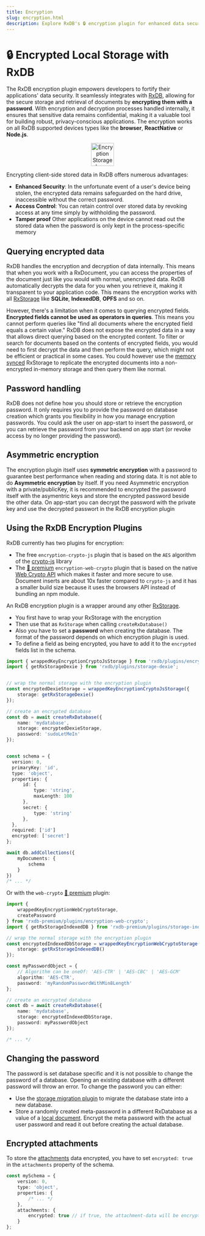 ```yaml
---
title: Encryption
slug: encryption.html
description: Explore RxDB's 🔒 encryption plugin for enhanced data security in web and native apps, featuring password-based encryption and secure storage.
---
```




# 🔒 Encrypted Local Storage with RxDB


<!-- keywords:
encrypted browser storage
secure web storage
encrypt local storage
indexeddb encryption
sqlite browser encrypted databases
react native encrypted storage
-->


The RxDB encryption plugin empowers developers to fortify their applications' data security. It seamlessly integrates with [RxDB](https://rxdb.info/), allowing for the secure storage and retrieval of documents by **encrypting them with a password**. With encryption and decryption processes handled internally, it ensures that sensitive data remains confidential, making it a valuable tool for building robust, privacy-conscious applications. The encryption works on all RxDB supported devices types like the **browser**, **ReactNative** or **Node.js**.

<p align="center">
  <img src="./files/icons/with-gradient/storage-layer.svg" alt="Encryption Storage Layer" height="60" />
</p>

Encrypting client-side stored data in RxDB offers numerous advantages:
- **Enhanced Security**: In the unfortunate event of a user's device being stolen, the encrypted data remains safeguarded on the hard drive, inaccessible without the correct password.
- **Access Control**: You can retain control over stored data by revoking access at any time simply by withholding the password.
- **Tamper proof** Other applications on the device cannot read out the stored data when the password is only kept in the process-specific memory


## Querying encrypted data

RxDB handles the encryption and decryption of data internally. This means that when you work with a RxDocument, you can access the properties of the document just like you would with normal, unencrypted data. RxDB automatically decrypts the data for you when you retrieve it, making it transparent to your application code.
This means the encryption works with all [RxStorage](./rx-storage.md) like **SQLite**, **IndexedDB**, **OPFS** and so on.

However, there's a limitation when it comes to querying encrypted fields. **Encrypted fields cannot be used as operators in queries**. This means you cannot perform queries like "find all documents where the encrypted field equals a certain value." RxDB does not expose the encrypted data in a way that allows direct querying based on the encrypted content. To filter or search for documents based on the contents of encrypted fields, you would need to first decrypt the data and then perform the query, which might not be efficient or practical in some cases.
You could however use the [memory synced](./rx-storage-memory-synced.md) RxStorage to replicate the encrypted documents into a non-encrypted in-memory storage and then query them like normal.

## Password handling
RxDB does not define how you should store or retrieve the encryption password. It only requires you to provide the password on database creation which grants you flexibility in how you manage encryption passwords.
You could ask the user on app-start to insert the password, or you can retrieve the password from your backend on app start (or revoke access by no longer providing the password).

## Asymmetric encryption

The encryption plugin itself uses **symmetric encryption** with a password to guarantee best performance when reading and storing data.
It is not able to do **Asymmetric encryption** by itself. If you need Asymmetric encryption with a private/publicKey, it is recommended to encrypted the password itself with the asymentric keys and store the encrypted password beside the other data. On app-start you can decrypt the password with the private key and use the decrypted passwort in the RxDB encryption plugin


## Using the RxDB Encryption Plugins


RxDB currently has two plugins for encryption:

- The free `encryption-crypto-js` plugin that is based on the `AES` algorithm of the [crypto-js](https://www.npmjs.com/package/crypto-js) library
- The [👑 premium](/premium) `encryption-web-crypto` plugin that is based on the native [Web Crypto API](https://developer.mozilla.org/en-US/docs/Web/API/Web_Crypto_API) which makes it faster and more secure to use. Document inserts are about 10x faster compared to `crypto-js` and it has a smaller build size because it uses the browsers API instead of bundling an npm module.

An RxDB encryption plugin is a wrapper around any other [RxStorage](./rx-storage.md). 

- You first have to wrap your RxStorage with the encryption
- Then use that as `RxStorage` when calling `createRxDatabase()`
- Also you have to set a **password** when creating the database. The format of the password depends on which encryption plugin is used.
- To define a field as being encrypted, you have to add it to the `encrypted` fields list in the schema.

```ts
import { wrappedKeyEncryptionCryptoJsStorage } from 'rxdb/plugins/encryption-crypto-js';
import { getRxStorageDexie } from 'rxdb/plugins/storage-dexie';


// wrap the normal storage with the encryption plugin
const encryptedDexieStorage = wrappedKeyEncryptionCryptoJsStorage({
    storage: getRxStorageDexie()
});

// create an encrypted database
const db = await createRxDatabase({
    name: 'mydatabase',
    storage: encryptedDexieStorage,
    password: 'sudoLetMeIn'
});


const schema = {
  version: 0,
  primaryKey: 'id',
  type: 'object',
  properties: {
      id: {
          type: 'string',
          maxLength: 100
      },
      secret: {
          type: 'string'
      },
  },
  required: ['id']
  encrypted: ['secret']
};

await db.addCollections({
    myDocuments: {
        schema
    }
})
/* ... */
```

Or with the `web-crypto` [👑 premium](./premium) plugin:

```ts
import {
    wrappedKeyEncryptionWebCryptoStorage,
    createPassword
} from 'rxdb-premium/plugins/encryption-web-crypto';
import { getRxStorageIndexedDB } from 'rxdb-premium/plugins/storage-indexeddb';

// wrap the normal storage with the encryption plugin
const encryptedIndexedDbStorage = wrappedKeyEncryptionWebCryptoStorage({
    storage: getRxStorageIndexedDB()
});

const myPasswordObject = {
    // Algorithm can be oneOf: 'AES-CTR' | 'AES-CBC' | 'AES-GCM'
    algorithm: 'AES-CTR',
    password: 'myRandomPasswordWithMin8Length'
};

// create an encrypted database
const db = await createRxDatabase({
    name: 'mydatabase',
    storage: encryptedIndexedDbStorage,
    password: myPasswordObject
});

/* ... */
```

## Changing the password

The password is set database specific and it is not possible to change the password of a database. Opening an existing database with a different password will throw an error. To change the password you can either:
- Use the [storage migration plugin](./migration-storage.md) to migrate the database state into a new database.
- Store a randomly created meta-password in a different RxDatabase as a value of a [local document](./rx-local-document.md). Encrypt the meta password with the actual user password and read it out before creating the actual database.

## Encrypted attachments

To store the [attachments](./rx-attachment.md) data encrypted, you have to set `encrypted: true` in the `attachments` property of the schema.

```ts
const mySchema = {
    version: 0,
    type: 'object',
    properties: {
        /* ... */
    },
    attachments: {
        encrypted: true // if true, the attachment-data will be encrypted with the db-password
    }
};
```
